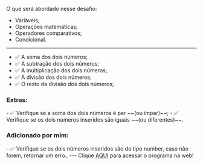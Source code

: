 O que será abordado nesse desafio:

- Variáveis;
- Operações matemáticas;
- Operadores comparativos;
- Condicional.
---
- ✅ A soma dos dois números;
- ✅  A subtração dos dois números;
- ✅  A multiplicação dos dois números;
- ✅  A divisão dos dois números;
- ✅  O resto da divisão dos dois números;

<h3>Extras: </h3>
- ✅  Verifique se a soma dos dois números é par ~~(ou ímpar)~~;
- ✅  Verifique se os dois números inseridos são iguais ~~(ou diferentes)~~.

<h3>Adicionado por mim: </h3>
- ✅  Verifique se os dois números inseridos são do tipo number, caso não forem, retornar um erro..
---
Clique <a href="https://devbonatto.github.io/JS-Exercicio01/">AQUI</a> para acessar o programa na web!
